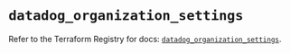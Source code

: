 # `datadog_organization_settings`

Refer to the Terraform Registry for docs: [`datadog_organization_settings`](https://registry.terraform.io/providers/datadog/datadog/3.52.0/docs/resources/organization_settings).
